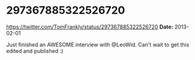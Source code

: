 # 297367885322526720
https://twitter.com/TomFrankly/status/297367885322526720
**Date:** 2013-02-01

Just finished an AWESOME interview with @LeoWid. Can't wait to get this edited and published :)
